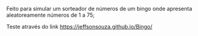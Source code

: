 Feito para simular um sorteador de números de um bingo onde apresenta aleatoreamente números de 1 a 75;

Teste através do link https://jeffsonsouza.github.io/Bingo/
